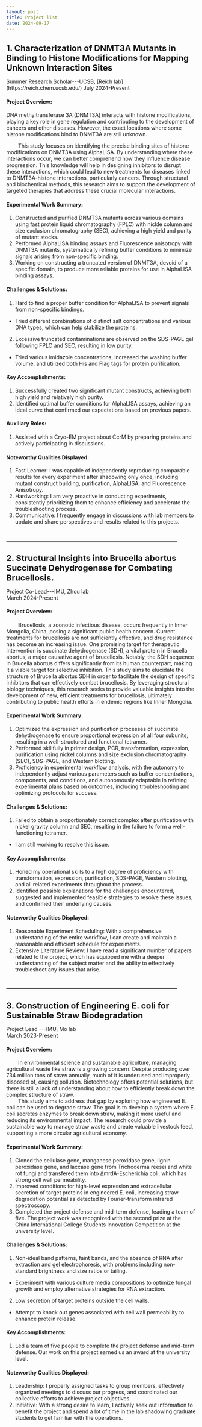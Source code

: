 ```yaml
---
layout: post
title: Project list
date: 2024-09-17
---
```


<h1 style="font-size: 22px;">1. Characterization of DNMT3A Mutants in Binding to Histone Modifications for Mapping Unknown Interaction Sites</h1>
Summer Research Scholar---UCSB, [Reich lab](https://reich.chem.ucsb.edu/)                         
July 2024-Present

#### Project Overview:<br>
<div class="indent"></div>
<p>DNA methyltransferase 3A (DNMT3A) interacts with histone modifications, playing a key role in gene regulation and contributing to the development of cancers and other diseases. However, the exact locations where some histone modifications bind to DNMT3A are still unknown.</p>
&nbsp;&nbsp;&nbsp;&nbsp;&nbsp;&nbsp;&nbsp;&nbsp;This study focuses on identifying the precise binding sites of histone modifications on DNMT3A using AlphaLISA. By understanding where these interactions occur, we can better comprehend how they influence disease progression. This knowledge will help in designing inhibitors to disrupt these interactions, which could lead to new treatments for diseases linked to DNMT3A-histone interactions, particularly cancers. Through structural and biochemical methods, this research aims to support the development of targeted therapies that address these crucial molecular interactions.

#### Experimental Work Summary:
1. Constructed and purified DNMT3A mutants across various domains using fast protein liquid chromatography (FPLC) with nickle column and size exclusion chromatography (SEC), achieving a high yield and purity of mutant stocks.
2. Performed AlphaLISA binding assays and Fluorescence anisotropy with DNMT3A mutants, systematically refining buffer conditions to minimize signals arising from non-specific binding.
3. Working on constructing a truncated version of DNMT3A, devoid of a specific domain, to produce more reliable proteins for use in AlphaLISA binding assays.

#### Challenges & Solutions:
1. Hard to find a proper buffer condition for AlphaLISA to prevent signals from non-specific bindings.
* Tried different combinations of distinct salt concentrations and various DNA types, which can help stabilize the proteins.
2. Excessive truncated contaminations are observed on the SDS-PAGE gel following FPLC and SEC, resulting in low purity.
* Tried various imidazole concentrations, increased the washing buffer volume, and utilized both His and Flag tags for protein purification.

#### Key Accomplishments:
1. Successfully created two significant mutant constructs, achieving both high yield and relatively high purity.
2. Identified optimal buffer conditions for AlphaLISA assays, achieving an ideal curve that confirmed our expectations based on previous papers.

#### Auxiliary Roles:
1. Assisted with a Cryo-EM project about CcrM by preparing proteins and actively participating in discussions.

#### Noteworthy Qualities Displayed:
1. Fast Learner: I was capable of independently reproducing comparable results for every experiment after shadowing only once, including mutant construct building, purification, AlphaLISA, and Fluorescence Anisotropy.
2. Hardworking: I am very proactive in conducting experiments, consistently prioritizing them to enhance efficiency and accelerate the troubleshooting process.
3. Communicative: I frequently engage in discussions with lab members to update and share perspectives and results related to this projects.
<div style="height: 1em;"></div>

<hr style="width: 90%; height: 2px; background-color: black; border: none;">

<h1 style="font-size: 22px;">2. Structural Insights into Brucella abortus Succinate Dehydrogenase for Combating Brucellosis.</h1>

Project Co-Lead---IMU, Zhou lab<br>
March 2024-Present

#### Project Overview:<br>
 &nbsp;&nbsp;&nbsp;&nbsp;&nbsp;&nbsp;&nbsp;&nbsp;Brucellosis, a zoonotic infectious disease, occurs frequently in Inner Mongolia, China, posing a significant public health concern. Current treatments for brucellosis are not sufficiently effective, and drug resistance has become an increasing issue. One promising target for therapeutic intervention is succinate dehydrogenase (SDH), a vital protein in Brucella abortus, a major causative agent of brucellosis. Notably, the SDH sequence in Brucella abortus differs significantly from its human counterpart, making it a viable target for selective inhibition. This study aims to elucidate the structure of Brucella abortus SDH in order to facilitate the design of specific inhibitors that can effectively combat brucellosis. By leveraging structural biology techniques, this research seeks to provide valuable insights into the development of new, efficient treatments for brucellosis, ultimately contributing to public health efforts in endemic regions like Inner Mongolia.

#### Experimental Work Summary:
1. Optimized the expression and purification processes of succinate dehydrogenase to ensure proportional expression of all four subunits, resulting in a well-structured and functional tetramer.
2. Performed skillfully in primer design, PCR, transformation, expression, purification using nickel columns and size exclusion chromatography (SEC), SDS-PAGE, and Western blotting.
3. Proficiency in experimental workflow analysis, with the autonomy to independently adjust various parameters such as buffer concentrations, components, and conditions, and autonomously adaptable in refining experimental plans based on outcomes, including troubleshooting and optimizing protocols for success.

#### Challenges & Solutions:
1. Failed to obtain a proportionately correct complex after purification with nickel gravity column and SEC, resulting in the failure to form a well-functioning tetramer.
* I am still working to resolve this issue.

#### Key Accomplishments:
1. Honed my operational skills to a high degree of proficiency with transformation, expression, purification, SDS-PAGE, Western blotting, and all related experiments throughout the process.
2. Identified possible explanations for the challenges encountered, suggested and implemented feasible strategies to resolve these issues, and confirmed their underlying causes.
   
#### Noteworthy Qualities Displayed:
1. Reasonable Experiment Scheduling: With a comprehensive understanding of the entire workflow, I can create and maintain a reasonable and efficient schedule for experiments.
2. Extensive Literature Review: I have read a significant number of papers related to the project, which has equipped me with a deeper understanding of the subject matter and the ability to effectively troubleshoot any issues that arise. 

<div style="height: 1em;"></div>

<hr style="width: 90%; height: 2px; background-color: black; border: none;">

<h1 style="font-size: 22px;">3. Construction of Engineering E. coli for Sustainable Straw Biodegradation</h1>

Project Lead ---IMU, Mo lab<br>
March 2023-Present

#### Project Overview:<br>
 &nbsp;&nbsp;&nbsp;&nbsp;&nbsp;&nbsp;&nbsp;&nbsp;In environmental science and sustainable agriculture, managing agricultural waste like straw is a growing concern. Despite producing over 734 million tons of straw annually, much of it is underused and improperly disposed of, causing pollution. Biotechnology offers potential solutions, but there is still a lack of understanding about how to efficiently break down the complex structure of straw.<br>
&nbsp;&nbsp;&nbsp;&nbsp;&nbsp;&nbsp;&nbsp;&nbsp;This study aims to address that gap by exploring how engineered E. coli can be used to degrade straw. The goal is to develop a system where E. coli secretes enzymes to break down straw, making it more useful and reducing its environmental impact. The research could provide a sustainable way to manage straw waste and create valuable livestock feed, supporting a more circular agricultural economy.

#### Experimental Work Summary:
1. Cloned the cellulase gene, manganese peroxidase gene, lignin peroxidase gene, and laccase gene from Trichoderma reesei and white rot fungi and transfered them into ΔmrdA-Escherichia coli, which has strong cell wall permeability.
2. Improved conditions for high-level expression and extracellular secretion of target proteins in engineered E. coli, increasing straw degradation potential as detected by Fourier-transform infrared spectroscopy.
3. Completed the project defense and mid-term defense, leading a team of five. The project work was recognized with the second prize at the China International College Students Innovation Competition at the university level.

#### Challenges & Solutions:
1. Non-ideal band patterns, faint bands, and the absence of RNA after extraction and gel electrophoresis, with problems including non-standard brightness and size ratios or tailing.
* Experiment with various culture media compositions to optimize fungal growth and employ alternative strategies for RNA extraction.
2. Low secretion of target proteins outside the cell walls.
* Attempt to knock out genes associated with cell wall permeability to enhance protein release.

#### Key Accomplishments:
1. Led a team of five people to complete the project defense and mid-term defense. Our work on this project earned us an award at the university level.

#### Noteworthy Qualities Displayed:
1. Leadership: I properly assigned tasks to group members, effectively organized meetings to discuss our progress, and coordinated our collective efforts to achieve project objectives. 
2. Initiative: With a strong desire to learn, I actively seek out information to benefit the project and spend a lot of time in the lab shadowing graduate students to get familiar with the operations.

